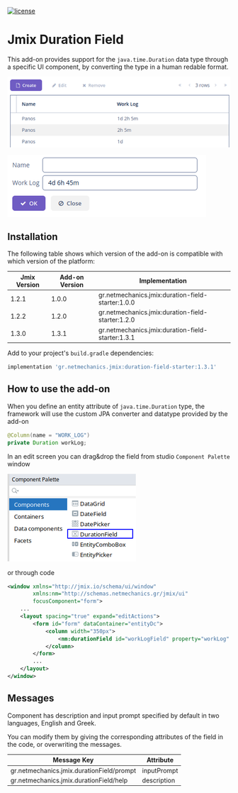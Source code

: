 [![license](https://img.shields.io/badge/license-Apache%20License%202.0-blue.svg?style=flat)](http://www.apache.org/licenses/LICENSE-2.0)

# Jmix Duration Field

This add-on provides support for the `java.time.Duration` data type through a specific UI component, by converting the type in a human redable format.

![](./docs/preview1.png)

![](./docs/preview2.png)

## Installation

The following table shows which version of the add-on is compatible with which version of the platform:

| Jmix Version | Add-on Version | Implementation                                    |
|--------------|----------------|---------------------------------------------------|
| 1.2.1        | 1.0.0          | gr.netmechanics.jmix:duration-field-starter:1.0.0 |
| 1.2.2        | 1.2.0          | gr.netmechanics.jmix:duration-field-starter:1.2.0 |
| 1.3.0        | 1.3.1          | gr.netmechanics.jmix:duration-field-starter:1.3.1 |

Add to your project's `build.gradle` dependencies:

```gradle
implementation 'gr.netmechanics.jmix:duration-field-starter:1.3.1'
```
## How to use the add-on

When you define an entity attribute of `java.time.Duration` type, the framework will use the custom JPA converter and datatype provided by the add-on

```java
@Column(name = "WORK_LOG") 
private Duration workLog;
```
In an edit screen you can drag&drop the field from studio `Component Palette` window

![](./docs/palette.png)

or through code

```xml
<window xmlns="http://jmix.io/schema/ui/window"
        xmlns:nm="http://schemas.netmechanics.gr/jmix/ui"
        focusComponent="form">
    ...
    <layout spacing="true" expand="editActions">
        <form id="form" dataContainer="entityDc">
            <column width="350px">
                <nm:durationField id="workLogField" property="workLog" />
            </column>
        </form>
        ...
    </layout>
</window>
```

## Messages

Component has description and input prompt specified by default in two languages, English and Greek. 

You can modify them by giving the corresponding attributes of the field in the code, or overwriting the messages.

| Message Key                               | Attribute   |
|-------------------------------------------| ----------- |
| gr.netmechanics.jmix.durationField/prompt | inputPrompt |
| gr.netmechanics.jmix.durationField/help   | description |
